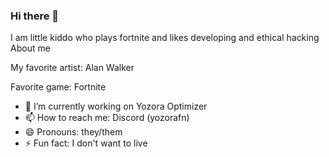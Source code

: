 ### Hi there 👋

I am little kiddo who plays fortnite and likes developing and ethical hacking
 About me

My favorite artist: Alan Walker 

Favorite game: Fortnite

- 🔭 I’m currently working on Yozora Optimizer
- 📫 How to reach me: Discord (yozorafn)
- 😄 Pronouns: they/them
- ⚡ Fun fact: I don't want to live
